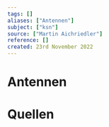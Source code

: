 ```yaml
---
tags: []
aliases: ["Antennen"]
subject: ["ksn"]
source: ["Martin Aichriedler"]
reference: []
created: 23rd November 2022
---
```


# Antennen


# Quellen
